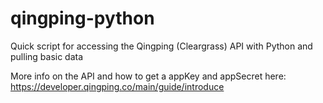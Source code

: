 # qingping-python
Quick script for accessing the Qingping (Cleargrass) API with Python and pulling basic data

More info on the API and how to get a appKey and appSecret here: https://developer.qingping.co/main/guide/introduce
